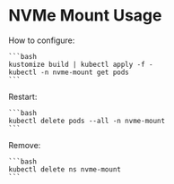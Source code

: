 # NVMe Mount Usage

How to configure:

    ```bash
    kustomize build | kubectl apply -f -
    kubectl -n nvme-mount get pods
    ```

Restart:

    ```bash
    kubectl delete pods --all -n nvme-mount
    ```

Remove:

    ```bash
    kubectl delete ns nvme-mount
    ```

